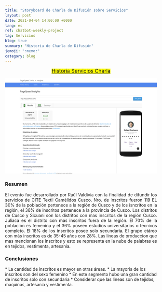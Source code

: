 ```yaml
---
title: "Storyboard de Charla de Difusión sobre Servicios"
layout: post
date: 2021-04-04 14:00:00 +0000
lang: es
ref: chatbot-weekly-project
tag: Servicios
blog: true
summary: "Historia de Charla de Difusión"
jemoji: ":memo:"
category: blog
---
```


<p align="center"> 
<mark>
<a href="https://public.tableau.com/profile/cite.textil.cam.lidos.cusco#!/vizhome/CHARLA-SERVICIOS/Historia1"><big>Historia Servicios Charla</big> </a>
</mark>
</p>

![Exemplo de utilização do chatbot no Messenger](../assets/images/2018-06-03-como-melhorar-psi-mobile/after.png)


<h3>Resumen</h3>
<p style="text-align: justify;">
El evento fue desarrollado por Raúl Valdivia con la finalidad de difundir los servicios de CITE Textil Camélidos
Cusco.
Nro. de inscritos fueron 119
EL 30% de la población pertenece a la región de Cusco y de los isncritos en la región, el 36% de inscritos
pertenece a la provincia de Cusco. Los distritos de Cusco y Sicuani son los distritos con mas inscritos de la
región Cusco. Juliaca es el distrito con mas inscritos fuera de la región.
El 70% de la población es femenina y el 36% poseen estudios universitarios o tecnicos completo. El 18% de
los inscritos posee solo secundaria. El grupo etáreo con más inscritos es de 35-45 años con 28%. Las lineas
de produccion que mas mencionan los inscritos y esto se representa en la nube de palabras es en tejidos,
vestimenta, artesania.
</p>
<h3>Conclusiones</h3>
* La cantidad de inscritos es mayor en otras áreas.
* La mayoria de los inscritos son del sexo femenino
* En este segmento hubo una gran cantidad de inscritos solo con secundaria
* Considerar que las lineas son de tejidos, maquinas, artesanía y vestimenta.